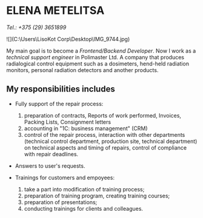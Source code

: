 # **ELENA METELITSA** 

*Tel.: +375 (29) 3651899*

![](C:\Users\LisoKot Corp\Desktop\IMG_9744.jpg)


My main goal is to become a *Frontend/Backend Developer*. Now I work as a *technical support engineer* in Polimaster Ltd. A company that produces radialogical control equipment such as a dosimeters, hend-held radiation monitors, personal radiation detectors and another products.

## My responsibilities includes 

+ Fully support of the repair process:
    1. preparation of contracts, Reports of work performed, Invoices, Packing Lists, Consignment letters
    2. accounting in "1C: business management" (CRM)
    3. control of the repair process, interaction with other departments (technical control department, production site, technical department) on technical aspects and timing of repairs, control of compliance with repair deadlines.

+ Answers to user's requests.

+ Trainings for customers and empoyees:
    1. take a part into modification of training process;
    2. preparation of training program, creating training courses; 
    3. preparation of presentations;
    4. conducting trainings for clients and colleagues. 
